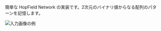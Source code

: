 簡単な HopField Network の実装です。2次元のバイナリ値からなる配列のパターンを記憶します。

![入力画像の例](2024S_知能機械情報学/figures/input_patterns.png)